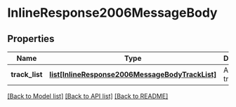 # InlineResponse2006MessageBody

## Properties
Name | Type | Description | Notes
------------ | ------------- | ------------- | -------------
**track_list** | [**list[InlineResponse2006MessageBodyTrackList]**](InlineResponse2006MessageBodyTrackList.md) | A list of tracks | [optional] 

[[Back to Model list]](../README.md#documentation-for-models) [[Back to API list]](../README.md#documentation-for-api-endpoints) [[Back to README]](../README.md)


